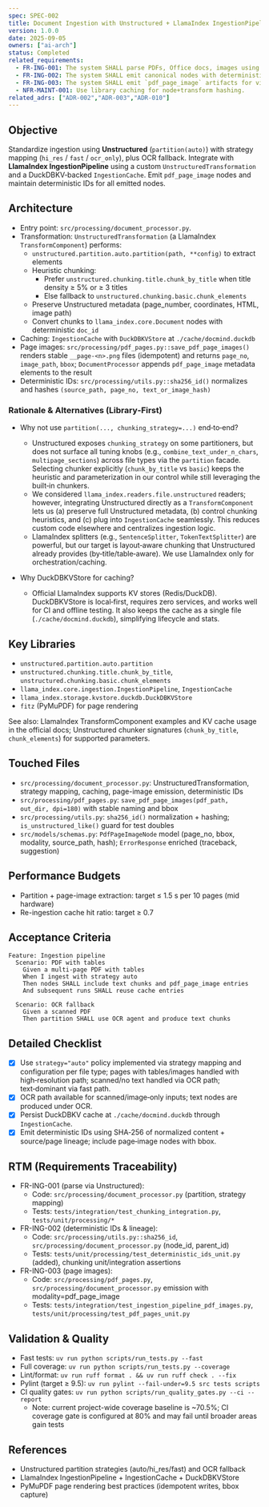 ```yaml
---
spec: SPEC-002
title: Document Ingestion with Unstructured + LlamaIndex IngestionPipeline and Page Images
version: 1.0.0
date: 2025-09-05
owners: ["ai-arch"]
status: Completed
related_requirements:
  - FR-ING-001: The system SHALL parse PDFs, Office docs, images using Unstructured.
  - FR-ING-002: The system SHALL emit canonical nodes with deterministic IDs and lineage.
  - FR-ING-003: The system SHALL emit `pdf_page_image` artifacts for visual reranking.
  - NFR-MAINT-001: Use library caching for node+transform hashing.
related_adrs: ["ADR-002","ADR-003","ADR-010"]
---
```



## Objective

Standardize ingestion using **Unstructured** (`partition(auto)`) with strategy mapping (`hi_res` / `fast` / `ocr_only`), plus OCR fallback. Integrate with **LlamaIndex IngestionPipeline** using a custom `UnstructuredTransformation` and a DuckDBKV‑backed `IngestionCache`. Emit `pdf_page_image` nodes and maintain deterministic IDs for all emitted nodes.

## Architecture

- Entry point: `src/processing/document_processor.py`.
- Transformation: `UnstructuredTransformation` (a LlamaIndex `TransformComponent`) performs:
  - `unstructured.partition.auto.partition(path, **config)` to extract elements
  - Heuristic chunking:
    - Prefer `unstructured.chunking.title.chunk_by_title` when title density ≥ 5% or ≥ 3 titles
    - Else fallback to `unstructured.chunking.basic.chunk_elements`
  - Preserve Unstructured metadata (page_number, coordinates, HTML, image path)
  - Convert chunks to `llama_index.core.Document` nodes with deterministic `doc_id`
- Caching: `IngestionCache` with `DuckDBKVStore` at `./cache/docmind.duckdb`
- Page images: `src/processing/pdf_pages.py::save_pdf_page_images()` renders stable `__page-<n>.png` files (idempotent) and returns `page_no`, `image_path`, `bbox`; `DocumentProcessor` appends `pdf_page_image` metadata elements to the result
- Deterministic IDs: `src/processing/utils.py::sha256_id()` normalizes and hashes `(source_path, page_no, text_or_image_hash)`

### Rationale & Alternatives (Library‑First)

- Why not use `partition(..., chunking_strategy=...)` end‑to‑end?
  - Unstructured exposes `chunking_strategy` on some partitioners, but does not surface all tuning knobs (e.g., `combine_text_under_n_chars`, `multipage_sections`) across file types via the `partition` facade. Selecting chunker explicitly (`chunk_by_title` vs `basic`) keeps the heuristic and parameterization in our control while still leveraging the built‑in chunkers.
  - We considered `llama_index.readers.file.unstructured` readers; however, integrating Unstructured directly as a `TransformComponent` lets us (a) preserve full Unstructured metadata, (b) control chunking heuristics, and (c) plug into `IngestionCache` seamlessly. This reduces custom code elsewhere and centralizes ingestion logic.
  - LlamaIndex splitters (e.g., `SentenceSplitter`, `TokenTextSplitter`) are powerful, but our target is layout‑aware chunking that Unstructured already provides (by‑title/table‑aware). We use LlamaIndex only for orchestration/caching.

- Why DuckDBKVStore for caching?
  - Official LlamaIndex supports KV stores (Redis/DuckDB). DuckDBKVStore is local‑first, requires zero services, and works well for CI and offline testing. It also keeps the cache as a single file (`./cache/docmind.duckdb`), simplifying lifecycle and stats.

## Key Libraries

- `unstructured.partition.auto.partition`
- `unstructured.chunking.title.chunk_by_title`, `unstructured.chunking.basic.chunk_elements`
- `llama_index.core.ingestion.IngestionPipeline`, `IngestionCache`
- `llama_index.storage.kvstore.duckdb.DuckDBKVStore`
- `fitz` (PyMuPDF) for page rendering

See also: LlamaIndex TransformComponent examples and KV cache usage in the official docs; Unstructured chunker signatures (`chunk_by_title`, `chunk_elements`) for supported parameters.

## Touched Files

- `src/processing/document_processor.py`: UnstructuredTransformation, strategy mapping, caching, page-image emission, deterministic IDs
- `src/processing/pdf_pages.py`: `save_pdf_page_images(pdf_path, out_dir, dpi=180)` with stable naming and bbox
- `src/processing/utils.py`: `sha256_id()` normalization + hashing; `is_unstructured_like()` guard for test doubles
- `src/models/schemas.py`: `PdfPageImageNode` model (page_no, bbox, modality, source_path, hash); `ErrorResponse` enriched (traceback, suggestion)

## Performance Budgets

- Partition + page-image extraction: target ≤ 1.5 s per 10 pages (mid hardware)
- Re-ingestion cache hit ratio: target ≥ 0.7

## Acceptance Criteria

```gherkin
Feature: Ingestion pipeline
  Scenario: PDF with tables
    Given a multi-page PDF with tables
    When I ingest with strategy auto
    Then nodes SHALL include text chunks and pdf_page_image entries
    And subsequent runs SHALL reuse cache entries

  Scenario: OCR fallback
    Given a scanned PDF
    Then partition SHALL use OCR agent and produce text chunks
```

## Detailed Checklist

- [x] Use `strategy="auto"` policy implemented via strategy mapping and configuration per file type; pages with tables/images handled with high‑resolution path; scanned/no text handled via OCR path; text‑dominant via fast path.
- [x] OCR path available for scanned/image‑only inputs; text nodes are produced under OCR.
- [x] Persist DuckDBKV cache at `./cache/docmind.duckdb` through `IngestionCache`.
- [x] Emit deterministic IDs using SHA‑256 of normalized content + source/page lineage; include page‑image nodes with bbox.

## RTM (Requirements Traceability)

- FR-ING-001 (parse via Unstructured):
  - Code: `src/processing/document_processor.py` (partition, strategy mapping)
  - Tests: `tests/integration/test_chunking_integration.py`, `tests/unit/processing/*`
- FR-ING-002 (deterministic IDs & lineage):
  - Code: `src/processing/utils.py::sha256_id`, `src/processing/document_processor.py` (node_id, parent_id)
  - Tests: `tests/unit/processing/test_deterministic_ids_unit.py` (added), chunking unit/integration assertions
- FR-ING-003 (page images):
  - Code: `src/processing/pdf_pages.py`, `src/processing/document_processor.py` emission with modality=pdf_page_image
  - Tests: `tests/integration/test_ingestion_pipeline_pdf_images.py`, `tests/unit/processing/test_pdf_pages_unit.py`

## Validation & Quality

- Fast tests: `uv run python scripts/run_tests.py --fast`
- Full coverage: `uv run python scripts/run_tests.py --coverage`
- Lint/format: `uv run ruff format . && uv run ruff check . --fix`
- Pylint (target ≥ 9.5): `uv run pylint --fail-under=9.5 src tests scripts`
- CI quality gates: `uv run python scripts/run_quality_gates.py --ci --report`
  - Note: current project-wide coverage baseline is ~70.5%; CI coverage gate is configured at 80% and may fail until broader areas gain tests

## References

- Unstructured partition strategies (auto/hi_res/fast) and OCR fallback
- LlamaIndex IngestionPipeline + IngestionCache + DuckDBKVStore
- PyMuPDF page rendering best practices (idempotent writes, bbox capture)
